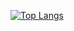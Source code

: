[![Top Langs](https://github-readme-stats.vercel.app/api/top-langs/?username=rodexiy&hide_progress=true)](https://github.com/anuraghazra/github-readme-stats)
